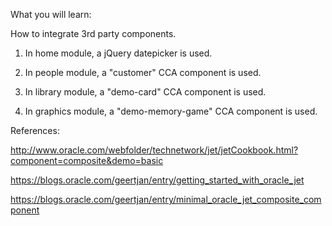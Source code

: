 What you will learn:

How to integrate 3rd party components.

1. In home module, a jQuery datepicker is used.

2. In people module, a "customer" CCA component is used.

3. In library module, a "demo-card" CCA component is used.

4. In graphics module, a "demo-memory-game" CCA component is used.

References:

http://www.oracle.com/webfolder/technetwork/jet/jetCookbook.html?component=composite&demo=basic

https://blogs.oracle.com/geertjan/entry/getting_started_with_oracle_jet

https://blogs.oracle.com/geertjan/entry/minimal_oracle_jet_composite_component